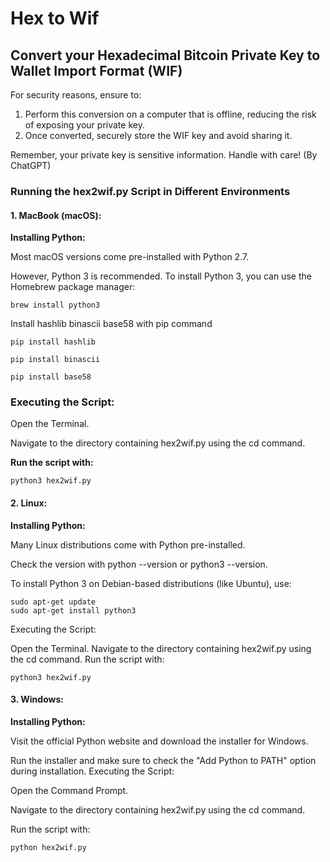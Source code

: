 # Hex to Wif

## **Convert your Hexadecimal Bitcoin Private Key to Wallet Import Format (WIF)**


For security reasons, ensure to:

1. Perform this conversion on a computer that is offline, reducing the risk of exposing your private key.
2. Once converted, securely store the WIF key and avoid sharing it.

Remember, your private key is sensitive information. Handle with care! (By ChatGPT)

### **Running the hex2wif.py Script in Different Environments**


#### **1. MacBook (macOS):**

**Installing Python:**

Most macOS versions come pre-installed with Python 2.7. 

However, Python 3 is recommended.
To install Python 3, you can use the Homebrew package manager:


```
brew install python3
```

Install 
hashlib
binascii
base58 with pip command

```
pip install hashlib
```

```
pip install binascii
```

```
pip install base58
```

### **Executing the Script:**

Open the Terminal.

Navigate to the directory containing hex2wif.py using the cd command.

**Run the script with:**



```
python3 hex2wif.py
```


#### **2. Linux:**

   
**Installing Python:**

Many Linux distributions come with Python pre-installed. 

Check the version with python --version or python3 --version.

To install Python 3 on Debian-based distributions (like Ubuntu), use:

```
sudo apt-get update
sudo apt-get install python3
```


Executing the Script:

Open the Terminal.
Navigate to the directory containing hex2wif.py using the cd command.
Run the script with:


```
python3 hex2wif.py
```


#### **3. Windows:**


**Installing Python:**

Visit the official Python website and download the installer for Windows.

Run the installer and make sure to check the "Add Python to PATH" option during installation.
Executing the Script:

Open the Command Prompt.

Navigate to the directory containing hex2wif.py using the cd command.

Run the script with:


```
python hex2wif.py
```
